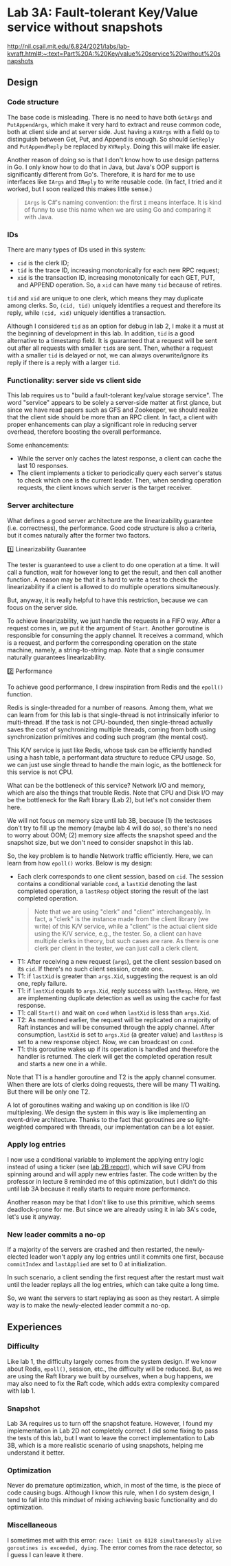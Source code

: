# Lab 3A: Fault-tolerant Key/Value service without snapshots

http://nil.csail.mit.edu/6.824/2021/labs/lab-kvraft.html#:~:text=Part%20A:%20Key/value%20service%20without%20snapshots

## Design

### Code structure

The base code is misleading. There is no need to have both `GetArgs` and `PutAppendArgs`, which make it very hard to extract and reuse common code, both at client side and at server side. Just having a `KVArgs` with a field `Op` to distinguish between Get, Put, and Append is enough. So should `GetReply` and `PutAppendReply` be replaced by `KVReply`. Doing this will make life easier.

Another reason of doing so is that I don't know how to use design patterns in Go. I only know how to do that in Java, but Java's OOP support is significantly different from Go's. Therefore, it is hard for me to use interfaces like `IArgs` and `IReply` to write reusable code. (In fact, I tried and it worked, but I soon realized this makes little sense.)

> `IArgs` is C#'s naming convention: the first `I` means interface. It is kind of funny to use this name when we are using Go and comparing it with Java.

### IDs

There are many types of IDs used in this system: 
- `cid` is the clerk ID; 
- `tid` is the trace ID, increasing monotonically for each new RPC request; 
- `xid` is the transaction ID, increasing monotonically for each GET, PUT, and APPEND operation. So, a `xid` can have many `tid` because of retires.

`tid` and `xid` are unique to one clerk, which means they may duplicate among clerks. So, `(cid, tid)` uniquely identifies a request and therefore its reply, while `(cid, xid)` uniquely identifies a transaction.

Although I considered `tid` as an option for debug in lab 2, I make it a must at the beginning of development in this lab. In addition, `tid` is a good alternative to a timestamp field. It is guaranteed that a request will be sent out after all requests with smaller `tid`s are sent. Then, whether a request with a smaller `tid` is delayed or not, we can always overwrite/ignore its reply if there is a reply with a larger `tid`. 


### Functionality: server side vs client side

This lab requires us to "build a fault-tolerant key/value storage service". The word "service" appears to be solely a server-side matter at first glance, but since we have read papers such as GFS and Zookeeper, we should realize that the client side should be more than an RPC client. In fact, a client with proper enhancements can play a significant role in reducing server overhead, therefore boosting the overall performance.

Some enhancements:
- While the server only caches the latest response, a client can cache the last 10 responses.
- The client implements a ticker to periodically query each server's status to check which one is the current leader. Then, when sending operation requests, the client knows which server is the target receiver.

### Server architecture

What defines a good server architecture are the linearizability guarantee (i.e. correctness), the performance. Good code structure is also a criteria, but it comes naturally after the former two factors.

1️⃣ Linearizability Guarantee

The tester is guaranteed to use a client to do one operation at a time. It will call a function, wait for however long to get the result, and then call another function. A reason may be that it is hard to write a test to check the linearizability if a client is allowed to do multiple operations simultaneously.

But, anyway, it is really helpful to have this restriction, because we can focus on the server side. 

To achieve linearizability, we just handle the requests in a FIFO way. After a request comes in, we put it the argument of `Start`. Another goroutine is responsible for consuming the apply channel. It receives a command, which is a request, and perform the corresponding operation on the state machine, namely, a string-to-string map. Note that a single consumer naturally guarantees linearizability.

2️⃣ Performance

To achieve good performance, I drew inspiration from Redis and the `epoll()` function.

Redis is single-threaded for a number of reasons. Among them, what we can learn from for this lab is that single-thread is not intrinsically inferior to multi-thread. If the task is not CPU-bounded, then single-thread actually saves the cost of synchronizing multiple threads, coming from both using synchronization primitives and coding such program (the mental cost).

This K/V service is just like Redis, whose task can be efficiently handled using a hash table, a performant data structure to reduce CPU usage. So, we can just use single thread to handle the main logic, as the bottleneck for this service is not  CPU.

What can be the bottleneck of this service? Network I/O and memory, which are also the things that trouble Redis. Note that CPU and Disk I/O may be the bottleneck for the Raft library (Lab 2), but let's not consider them here.

We will not focus on memory size until lab 3B, because (1) the testcases don't try to fill up the memory (maybe lab 4 will do so), so there's no need to worry about OOM; (2) memory size affects the snapshot speed and the snapshot size, but we don't need to consider snapshot in this lab.

So, the key problem is to handle Network traffic efficiently. Here, we can learn from how `epoll()` works. Below is my design:

- Each clerk corresponds to one client session, based on `cid`. The session contains a conditional variable `cond`, a `lastXid` denoting the last completed operation, a `lastResp` object storing the result of the last completed operation. 
  > Note that we are using "clerk" and "client" interchangeably. In fact, a "clerk" is the instance made from the client library (we write) of this K/V service, while a "client" is the actual client side using the K/V service, e.g., the tester. So, a client can have multiple clerks in theory, but such cases are rare. As there is one clerk per client in the tester, we can just call a clerk client.
- T1: After receiving a new request (`args`), get the client session based on its `cid`. If there's no such client session, create one. 
- T1: if `lastXid` is greater than `args.Xid`, suggesting the request is an old one, reply failure.
- T1: if `lastXid` equals to `args.Xid`, reply success with `lastResp`. Here, we are implementing duplicate detection as well as using the cache for fast response.
- T1: call `Start()` and wait on `cond` when `lastXid` is less than `args.Xid`.
- T2: As mentioned earlier, the request will be replicated on a majority of Raft instances and will be consumed through the apply channel. After consumption, `lastXid` is set to `args.Xid` (a greater value) and `lastResp` is set to a new response object. Now, we can broadcast on `cond`.
- T1: this goroutine wakes up if its operation is handled and therefore the handler is returned. The clerk will get the completed operation result and starts a new one in a while.

Note that T1 is a handler goroutine and T2 is the apply channel consumer. When there are lots of clerks doing requests, there will be many T1 waiting. But there will be only one T2.

A lot of goroutines waiting and waking up on condition is like I/O multiplexing. We design the system in this way is like implementing an event-drive architecture. Thanks to the fact that goroutines are so light-weighted compared with threads, our implementation can be a lot easier.

### Apply log entries

I now use a conditional variable to implement the applying entry logic instead of using a ticker (see [lab 2B report](./lab2b.md#applylogentryticker)), which will save CPU from spinning around and will apply new entries faster. The code written by the professor in lecture 8 reminded me of this optimization, but I didn't do this until lab 3A because it really starts to require more performance. 

Another reason may be that I don't like to use this primitive, which seems deadlock-prone for me. But since we are already using it in lab 3A's code, let's use it anyway.

### New leader commits a no-op

If a majority of the servers are crashed and then restarted, the newly-elected leader won't apply any log entries until it commits one first, because `commitIndex` and `lastApplied` are set to 0 at initialization.

In such scenario, a client sending the first request after the restart must wait until the leader replays all the log entries, which can take quite a long time. 

So, we want the servers to start replaying as soon as they restart. A simple way is to make the newly-elected leader commit a no-op.

## Experiences

### Difficulty

Like lab 1, the difficulty largely comes from the system design. If we know about Redis, `epoll()`, session, etc., the difficulty will be reduced. But, as we are using the Raft library we built by ourselves, when a bug happens, we may also need to fix the Raft code, which adds extra complexity compared with lab 1.

### Snapshot

Lab 3A requires us to turn off the snapshot feature. However, I found my implementation in Lab 2D not completely correct. I did some fixing to pass the tests of this lab, but I want to leave the correct implementation to Lab 3B, which is a more realistic scenario of using snapshots, helping me understand it better.


### Optimization

Never do premature optimization, which, in most of the time, is the piece of code causing bugs. Although I know this rule, when I do system design, I tend to fall into this mindset of mixing achieving basic functionality and do optimization.


### Miscellaneous

I sometimes met with this error: `race: limit on 8128 simultaneously alive goroutines is exceeded, dying`. The error comes from the race detector, so I guess I can leave it there.